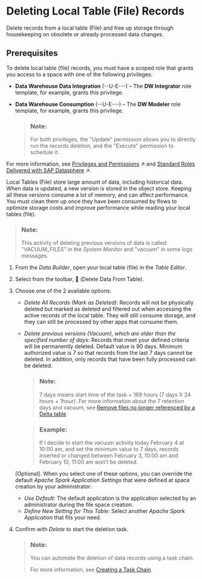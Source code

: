 <!-- loio6ec9b8a89dc64b5cac069cee81399c92 -->

<link rel="stylesheet" type="text/css" href="../css/sap-icons.css"/>

# Deleting Local Table \(File\) Records

Delete records from a local table \(File\) and free up storage through housekeeping on obsolete or already processed data changes.



<a name="loio6ec9b8a89dc64b5cac069cee81399c92__section_dq3_wvs_g2c"/>

## Prerequisites

To delete local table \(file\) records, you must have a scoped role that grants you access to a space with one of the following privileges:

-   **Data Warehouse Data Integration** \(--U-E---\) – The **DW Integrator** role template, for example, grants this privilege.
-   **Data Warehouse Consumption** \(--U-E---\) – The **DW Modeler** role template, for example, grants this privilege.

    > ### Note:  
    > For both privileges, the "Update" permission allows you to directly run the records deletion, and the "Execute" permission to schedule it.


For more information, see [Privileges and Permissions](https://help.sap.com/viewer/935116dd7c324355803d4b85809cec97/DEV_CURRENT/en-US/d7350c6823a14733a7a5727bad8371aa.html "A privilege represents a task or an area in SAP Datasphere and can be assigned to a specific role. The actions that can be performed in the area are determined by the permissions assigned to a privilege.") :arrow_upper_right: and [Standard Roles Delivered with SAP Datasphere](https://help.sap.com/viewer/935116dd7c324355803d4b85809cec97/DEV_CURRENT/en-US/a50a51d80d5746c9b805a2aacbb7e4ee.html "SAP Datasphere is delivered with several standard roles. A standard role includes a predefined set of privileges and permissions.") :arrow_upper_right:.



Local Tables \(File\) store large amount of data, including historical data. When data is updated, a new version is stored in the object store. Keeping all these versions consume a lot of memory, and can affect performance. You must clean them up once they have been consumed by flows to optimize storage costs and improve performance while reading your local tables \(file\).

> ### Note:  
> This activity of deleting previous versions of data is called "VACUUM\_FILES" in the *System Monitor* and "vacuum" in some logs messages.

1.  From the *Data Builder*, open your local table \(file\) in the *Table Editor*.
2.  Select from the toolbar, <span class="FPA-icons-V3"></span> \(Delete Data From Table\).
3.  Choose one of the 2 available options:

    -   *Delete All Records \(Mark as Deleted\)*: Records will not be physically deleted but marked as deleted and filtered out when accessing the active records of the local table. They will still consume storage, and they can still be processed by other apps that consume them.
    -   *Delete previous versions \(Vacuum\), which are older than the specified number of days*: Records that meet your defined criteria will be permanently deleted. Default value is 90 days. Minimum authorized value is 7 so that records from the last 7 days cannot be deleted. In addition, only records that have been fully processed can be deleted.

        > ### Note:  
        > 7 days means start time of the task + 169 hours \(7 days X 24 hours + 1hour\). For more information about the 7 retention days and vacuum, see [Remove files no longer referenced by a Delta table](https://docs.delta.io/latest/delta-utility.html#remove-files-no-longer-referenced-by-a-delta-table)

        > ### Example:  
        > If I decide to start the vacuum activity today February 4 at 10:00 am, and set the minimum value to 7 days, records inserted or changed between February 3, 10:00 am and February 10, 11:00 am won’t be deleted.


    \[Optional\]. When you select one of these options, you can override the default *Apache Spark Application Settings* that were defined at space creation by your administrator:

    -   *Use Default*: The default application is the application selected by an administrator during the file space creation.
    -   *Define New Setting for This Table*: Select another *Apache Spark Application* that fits your need.

4.  Confirm with *Delete* to start the deletion task.

    > ### Note:  
    > You can automate the deletion of data records using a task chain.
    > 
    > For more information, see [Creating a Task Chain](creating-a-task-chain-d1afbc2.md).


